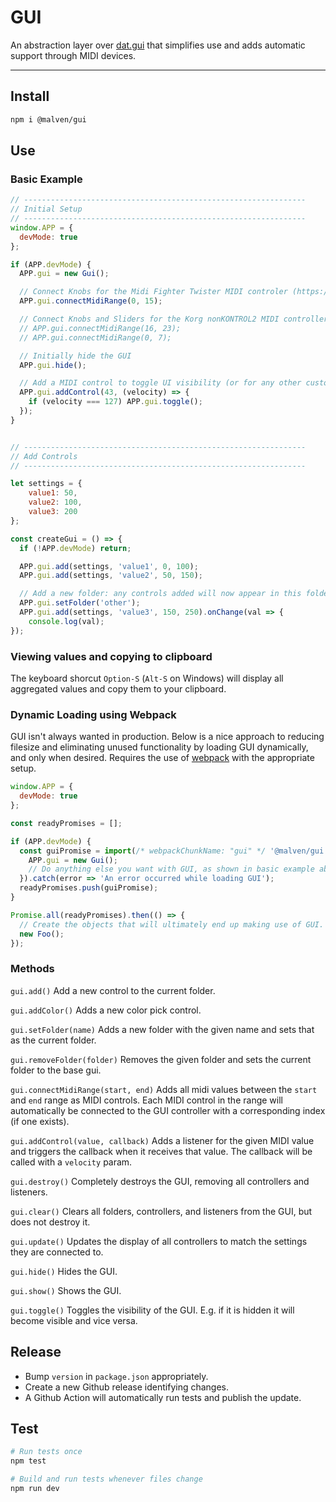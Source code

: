 # GUI

An abstraction layer over [dat.gui](https://github.com/dataarts/dat.gui) that simplifies use and adds automatic support through MIDI devices.

---

## Install

```sh
npm i @malven/gui
```

## Use

### Basic Example

```js
// ---------------------------------------------------------------
// Initial Setup
// ---------------------------------------------------------------
window.APP = {
  devMode: true
};

if (APP.devMode) {
  APP.gui = new Gui();

  // Connect Knobs for the Midi Fighter Twister MIDI controler (https://store.djtechtools.com/products/midi-fighter-twister?gclid=Cj0KCQjw8rT8BRCbARIsALWiOvRGft2wOKqro0RY2mWY9ezcOwjdcrcwiGX5YDxpo7Pvh9mxCaibqd0aAmcyEALw_wcB)
  APP.gui.connectMidiRange(0, 15);

  // Connect Knobs and Sliders for the Korg nonKONTROL2 MIDI controller (https://www.korg.com/us/products/computergear/nanokontrol2/)
  // APP.gui.connectMidiRange(16, 23);
  // APP.gui.connectMidiRange(0, 7);

  // Initially hide the GUI
  APP.gui.hide();

  // Add a MIDI control to toggle UI visibility (or for any other custom command you want)
  APP.gui.addControl(43, (velocity) => {
    if (velocity === 127) APP.gui.toggle();
  });
}


// ---------------------------------------------------------------
// Add Controls
// ---------------------------------------------------------------

let settings = {
    value1: 50,
    value2: 100,
    value3: 200
};

const createGui = () => {
  if (!APP.devMode) return;

  APP.gui.add(settings, 'value1', 0, 100);
  APP.gui.add(settings, 'value2', 50, 150);

  // Add a new folder: any controls added will now appear in this folder
  APP.gui.setFolder('other');
  APP.gui.add(settings, 'value3', 150, 250).onChange(val => {
    console.log(val);
});
```

### Viewing values and copying to clipboard

The keyboard shorcut `Option-S` (`Alt-S` on Windows) will display all aggregated values and copy them to your clipboard.

### Dynamic Loading using Webpack

GUI isn't always wanted in production. Below is a nice approach to reducing filesize and eliminating unused functionality by loading GUI dynamically, and only when desired. Requires the use of [webpack](https://webpack.js.org) with the appropriate setup.

```js
window.APP = {
  devMode: true
};

const readyPromises = [];

if (APP.devMode) {
  const guiPromise = import(/* webpackChunkName: "gui" */ '@malven/gui').then(({ default: Gui }) => {
    APP.gui = new Gui();
    // Do anything else you want with GUI, as shown in basic example above
  }).catch(error => 'An error occurred while loading GUI');
  readyPromises.push(guiPromise);
}

Promise.all(readyPromises).then(() => {
  // Create the objects that will ultimately end up making use of GUI.  
  new Foo();
});

```

### Methods

`gui.add()`
Add a new control to the current folder.

`gui.addColor()`
Adds a new color pick control.

`gui.setFolder(name)`
Adds a new folder with the given name and sets that as the current folder.

`gui.removeFolder(folder)`
Removes the given folder and sets the current folder to the base gui.

`gui.connectMidiRange(start, end)`
Adds all midi values between the `start` and `end` range as MIDI controls. Each MIDI control in the range will automatically be connected to the GUI controller with a corresponding index (if one exists).

`gui.addControl(value, callback)`
Adds a listener for the given MIDI value and triggers the callback when it receives that value. The callback will be called with a `velocity` param.

`gui.destroy()`
Completely destroys the GUI, removing all controllers and listeners.

`gui.clear()`
Clears all folders, controllers, and listeners from the GUI, but does not destroy it.

`gui.update()`
Updates the display of all controllers to match the settings they are connected to.

`gui.hide()`
Hides the GUI.

`gui.show()`
Shows the GUI.

`gui.toggle()`
Toggles the visibility of the GUI. E.g. if it is hidden it will become visible and vice versa.


## Release

- Bump `version` in `package.json` appropriately.
- Create a new Github release identifying changes.
- A Github Action will automatically run tests and publish the update.

## Test

```sh
# Run tests once
npm test

# Build and run tests whenever files change
npm run dev
```
